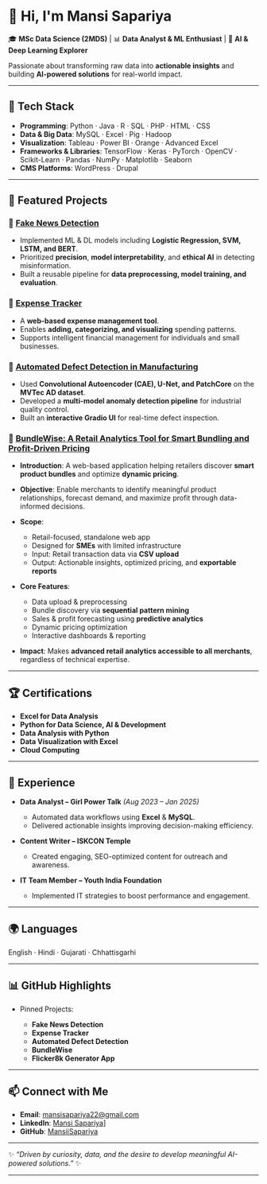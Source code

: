 # 👋 Hi, I'm Mansi Sapariya

🎓 **MSc Data Science (2MDS)** | 📊 **Data Analyst & ML Enthusiast** | 🤖 **AI & Deep Learning Explorer**

Passionate about transforming raw data into **actionable insights** and building **AI-powered solutions** for real-world impact.

---

## 🚀 Tech Stack

* **Programming**: Python · Java · R · SQL · PHP · HTML · CSS
* **Data & Big Data**: MySQL · Excel · Pig · Hadoop
* **Visualization**: Tableau · Power BI · Orange · Advanced Excel
* **Frameworks & Libraries**: TensorFlow · Keras · PyTorch · OpenCV · Scikit-Learn · Pandas · NumPy · Matplotlib · Seaborn
* **CMS Platforms**: WordPress · Drupal

---

## 📂 Featured Projects

### 🔹 [Fake News Detection](https://github.com/MansiiSapariya/Fake-News-Detection)

* Implemented ML & DL models including **Logistic Regression, SVM, LSTM, and BERT**.
* Prioritized **precision**, **model interpretability**, and **ethical AI** in detecting misinformation.
* Built a reusable pipeline for **data preprocessing, model training, and evaluation**.

### 🔹 [Expense Tracker](https://github.com/MansiiSapariya/Expense-Tracker)

* A **web-based expense management tool**.
* Enables **adding, categorizing, and visualizing** spending patterns.
* Supports intelligent financial management for individuals and small businesses.

### 🔹 [Automated Defect Detection in Manufacturing](https://github.com/MansiiSapariya/Automated-Defect-Detection-and-Visual-Inspection-for-Quality-Control-in-Manufacturing)

* Used **Convolutional Autoencoder (CAE), U-Net, and PatchCore** on the **MVTec AD dataset**.
* Developed a **multi-model anomaly detection pipeline** for industrial quality control.
* Built an **interactive Gradio UI** for real-time defect inspection.

### 🔹 [BundleWise: A Retail Analytics Tool for Smart Bundling and Profit-Driven Pricing](https://github.com/MansiiSapariya/BundleWise-A-Retail-Analytics-Tool-for-Smart-Bundling-and-Profit-Driven-Pricing)

* **Introduction**: A web-based application helping retailers discover **smart product bundles** and optimize **dynamic pricing**.
* **Objective**: Enable merchants to identify meaningful product relationships, forecast demand, and maximize profit through data-informed decisions.
* **Scope**:

  * Retail-focused, standalone web app
  * Designed for **SMEs** with limited infrastructure
  * Input: Retail transaction data via **CSV upload**
  * Output: Actionable insights, optimized pricing, and **exportable reports**
* **Core Features**:

  * Data upload & preprocessing
  * Bundle discovery via **sequential pattern mining**
  * Sales & profit forecasting using **predictive analytics**
  * Dynamic pricing optimization
  * Interactive dashboards & reporting
* **Impact**: Makes **advanced retail analytics accessible to all merchants**, regardless of technical expertise.

---

## 🏆 Certifications

* **Excel for Data Analysis**
* **Python for Data Science, AI & Development**
* **Data Analysis with Python**
* **Data Visualization with Excel**
* **Cloud Computing**

---

## 💼 Experience

* **Data Analyst – Girl Power Talk** *(Aug 2023 – Jan 2025)*

  * Automated data workflows using **Excel** & **MySQL**.
  * Delivered actionable insights improving decision-making efficiency.

* **Content Writer – ISKCON Temple**

  * Created engaging, SEO-optimized content for outreach and awareness.

* **IT Team Member – Youth India Foundation**

  * Implemented IT strategies to boost performance and engagement.

---

## 🌍 Languages

English · Hindi · Gujarati · Chhattisgarhi

---

## 📊 GitHub Highlights

* Pinned Projects:

  * **Fake News Detection**
  * **Expense Tracker**
  * **Automated Defect Detection**
  * **BundleWise**
  * **Flicker8k Generator App**

---

## 📫 Connect with Me

* **Email**: [mansisapariya22@gmail.com](mailto:mansisapariya22@gmail.com)
* **LinkedIn**: [Mansi Sapariya](https://www.linkedin.com/in/mansi-sapariya/)]
* **GitHub**: [MansiiSapariya](https://github.com/MansiiSapariya)

---

✨ *“Driven by curiosity, data, and the desire to develop meaningful AI-powered solutions.”* ✨

---
